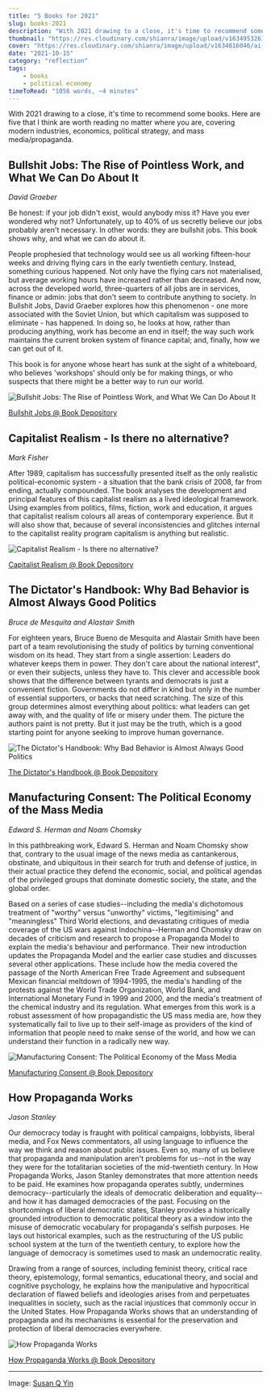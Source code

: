 ```yaml
---
title: "5 Books for 2021"
slug: books-2021
description: "With 2021 drawing to a close, it's time to recommend some books. Here are five that I think are worth reading no matter where you are, covering modern industries, economics, political strategy, and mass media/propaganda."
thumbnail: "https://res.cloudinary.com/shianra/image/upload/v1634953261/ai-dreams/covers/thumbnails/susan-q-yin-2JIvboGLeho-unsplash_iywbok.jpg"
cover: "https://res.cloudinary.com/shianra/image/upload/v1634816046/ai-dreams/covers/susan-q-yin-2JIvboGLeho-unsplash-2-min_odgzix.jpg"
date: "2021-10-15"
category: "reflection"
tags:
    - books
    - political economy
timeToRead: "1056 words, ~4 minutes"
---
```


With 2021 drawing to a close, it's time to recommend some books. Here are five that I think are worth reading no matter where you are, covering modern industries, economics, political strategy, and mass media/propaganda.

## Bullshit Jobs: The Rise of Pointless Work, and What We Can Do About It

_David Graeber_

<div class="grid-3">
  <div class="grid-col-span-2">
<p>Be honest: if your job didn't exist, would anybody miss it? Have you ever wondered why not? Unfortunately, up to 40% of us secretly believe our jobs probably aren't necessary. In other words: they are bullshit jobs. This book shows why, and what we can do about it.</p>
<p>People prophesied that technology would see us all working fifteen-hour weeks and driving flying cars in the early twentieth century. Instead, something curious happened. Not only have the flying cars not materialised, but average working hours have increased rather than decreased. And now, across the developed world, three-quarters of all jobs are in services, finance or admin: jobs that don't seem to contribute anything to society. In Bullshit Jobs, David Graeber explores how this phenomenon - one more associated with the Soviet Union, but which capitalism was supposed to eliminate - has happened. In doing so, he looks at how, rather than producing anything, work has become an end in itself; the way such work maintains the current broken system of finance capital; and, finally, how we can get out of it.</p>
<p>This book is for anyone whose heart has sunk at the sight of a whiteboard, who believes 'workshops' should only be for making things, or who suspects that there might be a better way to run our world.</p>
  </div>
  <div>
    <img alt="Bullshit Jobs: The Rise of Pointless Work, and What We Can Do About It" class="grid-object-cover" src="https://res.cloudinary.com/shianra/image/upload/v1634400323/ai-dreams/images/bullshit-jobs_xzya1b.jpg">
  </div>
</div>

[Bullshit Jobs @ Book Depository](https://www.bookdepository.com/Bullshit-Jobs-David-Graeber/9780141983479)

## Capitalist Realism - Is there no alternative?

_Mark Fisher_

<div class="grid-3">
  <div class="grid-col-span-2">
<p>After 1989, capitalism has successfully presented itself as the only realistic political-economic system - a situation that the bank crisis of 2008, far from ending, actually compounded. The book analyses the development and principal features of this capitalist realism as a lived ideological framework. Using examples from politics, films, fiction, work and education, it argues that capitalist realism colours all areas of contemporary experience. But it will also show that, because of several inconsistencies and glitches internal to the capitalist reality program capitalism is anything but realistic.</p>
  </div>
  <div>
    <img alt="Capitalist Realism - Is there no alternative?" class="grid-object-cover" src="https://res.cloudinary.com/shianra/image/upload/v1634400323/ai-dreams/images/capitalist-realism_tfnqip.jpg">
  </div>
</div>

[Capitalist Realism @ Book Depository](https://www.bookdepository.com/Capitalist-Realism-Is-there-no-alternative-Mark-Fisher/9781846943171)

## The Dictator's Handbook: Why Bad Behavior is Almost Always Good Politics

_Bruce de Mesquita and Alastair Smith_

<div class="grid-3">
  <div class="grid-col-span-2">
<p>For eighteen years, Bruce Bueno de Mesquita and Alastair Smith have been part of a team revolutionising the study of politics by turning conventional wisdom on its head. They start from a single assertion: Leaders do whatever keeps them in power. They don't care about the national interest", or even their subjects, unless they have to. This clever and accessible book shows that the difference between tyrants and democrats is just a convenient fiction. Governments do not differ in kind but only in the number of essential supporters, or backs that need scratching. The size of this group determines almost everything about politics: what leaders can get away with, and the quality of life or misery under them. The picture the authors paint is not pretty. But it just may be the truth, which is a good starting point for anyone seeking to improve human governance.</p>
  </div>
  <div>
    <img alt="The Dictator's Handbook: Why Bad Behavior is Almost Always Good Politics" class="grid-object-cover" src="https://res.cloudinary.com/shianra/image/upload/v1634400323/ai-dreams/images/dictators-handbook_ycqwul.jpg">
  </div>
</div>

[The Dictator's Handbook @ Book Depository](https://www.bookdepository.com/Dictators-Handbook-Alastair-Smith/9781610391849)

## Manufacturing Consent: The Political Economy of the Mass Media

_Edward S. Herman and Noam Chomsky_

<div class="grid-3">
  <div class="grid-col-span-2">
<p>In this pathbreaking work, Edward S. Herman and Noam Chomsky show that, contrary to the usual image of the news media as cantankerous, obstinate, and ubiquitous in their search for truth and defense of justice, in their actual practice they defend the economic, social, and political agendas of the privileged groups that dominate domestic society, the state, and the global order.</p>
<p>Based on a series of case studies--including the media's dichotomous treatment of "worthy" versus "unworthy" victims, "legitimising" and "meaningless" Third World elections, and devastating critiques of media coverage of the US wars against Indochina--Herman and Chomsky draw on decades of criticism and research to propose a Propaganda Model to explain the media's behaviour and performance. Their new introduction updates the Propaganda Model and the earlier case studies and discusses several other applications. These include how the media covered the passage of the North American Free Trade Agreement and subsequent Mexican financial meltdown of 1994-1995, the media's handling of the protests against the World Trade Organization, World Bank, and International Monetary Fund in 1999 and 2000, and the media's treatment of the chemical industry and its regulation. What emerges from this work is a robust assessment of how propagandistic the US mass media are, how they systematically fail to live up to their self-image as providers of the kind of information that people need to make sense of the world, and how we can understand their function in a radically new way.</p>
  </div>
  <div>
    <img alt="Manufacturing Consent: The Political Economy of the Mass Media" class="grid-object-cover" src="https://res.cloudinary.com/shianra/image/upload/v1634400323/ai-dreams/images/manufacturing-consent_ltwnrc.jpg">
  </div>
</div>

[Manufacturing Consent @ Book Depository](https://www.bookdepository.com/Manufacturing-Consent-Edward-S-Herman/9780375714498)

## How Propaganda Works

_Jason Stanley_

<div class="grid-3">
  <div class="grid-col-span-2">
<p>Our democracy today is fraught with political campaigns, lobbyists, liberal media, and Fox News commentators, all using language to influence the way we think and reason about public issues. Even so, many of us believe that propaganda and manipulation aren't problems for us--not in the way they were for the totalitarian societies of the mid-twentieth century. In How Propaganda Works, Jason Stanley demonstrates that more attention needs to be paid. He examines how propaganda operates subtly, undermines democracy--particularly the ideals of democratic deliberation and equality--and how it has damaged democracies of the past. Focusing on the shortcomings of liberal democratic states, Stanley provides a historically grounded introduction to democratic political theory as a window into the misuse of democratic vocabulary for propaganda's selfish purposes. He lays out historical examples, such as the restructuring of the US public school system at the turn of the twentieth century, to explore how the language of democracy is sometimes used to mask an undemocratic reality.</p>
<p>Drawing from a range of sources, including feminist theory, critical race theory, epistemology, formal semantics, educational theory, and social and cognitive psychology, he explains how the manipulative and hypocritical declaration of flawed beliefs and ideologies arises from and perpetuates inequalities in society, such as the racial injustices that commonly occur in the United States. How Propaganda Works shows that an understanding of propaganda and its mechanisms is essential for the preservation and protection of liberal democracies everywhere.</p>
  </div>
  <div>
    <img alt="How Propaganda Works" class="grid-object-cover" src="https://res.cloudinary.com/shianra/image/upload/v1634400324/ai-dreams/images/how-propaganda-works_z7jeim.jpg">
  </div>
</div>

[How Propaganda Works @ Book Depository](https://www.bookdepository.com/How-Propaganda-Works-Jason-Stanley/9780691173429)

---

Image: <a href="https://unsplash.com/photos/2JIvboGLeho" rel="noopener" target="_blank">Susan Q Yin</a>
